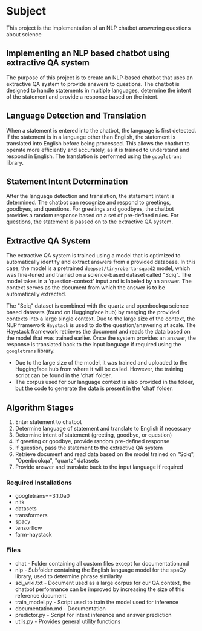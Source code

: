 # Subject 
This project is the implementation of an NLP chatbot answering questions about science

## Implementing an NLP based chatbot using extractive QA system

The purpose of this project is to create an NLP-based chatbot that uses an extractive QA system to provide answers to questions. The chatbot is designed to handle statements in multiple languages, determine the intent of the statement and provide a response based on the intent.

## Language Detection and Translation

When a statement is entered into the chatbot, the language is first detected. If the statement is in a language other than English, the statement is translated into English before being processed. This allows the chatbot to operate more efficiently and accurately, as it is trained to understand and respond in English. The translation is performed using the `googletrans` library.

## Statement Intent Determination

After the language detection and translation, the statement intent is determined. The chatbot can recognize and respond to greetings, goodbyes, and questions. For greetings and goodbyes, the chatbot provides a random response based on a set of pre-defined rules. For questions, the statement is passed on to the extractive QA system.

## Extractive QA System

The extractive QA system is trained using a model that is optimized to automatically identify and extract answers from a provided database. In this case, the model is a pretrained `deepset/tinyroberta-squad2` model, which was fine-tuned and trained on a science-based dataset called "Sciq". The model takes in a 'question-context' input and is labeled by an answer. The context serves as the document from which the answer is to be automatically extracted.

The "Sciq" dataset is combined with the quartz and openbookqa science based datasets (found on Huggingface hub) by merging the provided contexts into a large single context. Due to the large size of the context, the NLP framework `Haystack` is used to do the question/answering at scale. The Haystack framework retrieves the document and reads the data based on the model that was trained earlier. Once the system provides an answer, the response is translated back to the input language if required using the `googletrans` library.

* Due to the large size of the model, it was trained and uploaded to the Huggingface hub from where it will be called. However, the training script can be found in the 'chat' folder.
* The corpus used for our language context is also provided in the folder, but the code to generate the data is present in the 'chat' folder.

## Algorithm Stages

1. Enter statement to chatbot
2. Determine language of statement and translate to English if necessary
3. Determine intent of statement (greeting, goodbye, or question)
4. If greeting or goodbye, provide random pre-defined response
5. If question, pass the statement to the extractive QA system
6. Retrieve document and read data based on the model trained on "Sciq", "Openbookqa", "quartz" datasets
7. Provide answer and translate back to the input language if required

### Required Installations
* googletrans==3.1.0a0
* nltk
* datasets
* transformers
* spacy
* tensorflow
* farm-haystack

### Files

* chat - Folder containing all custom files except for documentation.md
* nlp - Subfolder containing the English language model for the spaCy library, used to determine phrase similarity
* sci_wiki.txt - Document used as a large corpus for our QA context, the chatbot performance can be improved by increasing the size of this reference document
* train_model.py - Script used to train the model used for inference
* documentation.md - Documentation
* predictor.py - Script for intent inference and answer prediction
* utils.py - Provides general utility functions

